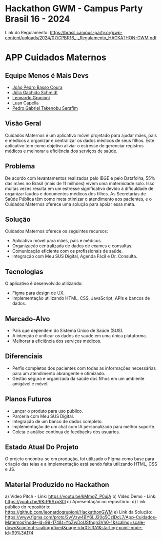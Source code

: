 # Hackathon GWM - Campus Party Brasil 16 - 2024

Link do Regulamento: https://brasil.campus-party.org/wp-content/uploads/2024/07/CPBR16_-_Regulamento_HACKATHON-GWM.pdf 

# APP Cuidados Maternos

## Equipe Menos é Mais Devs

- [João Pedro Basso Coura](https://www.linkedin.com/in/jpbcoura/)
- [Júlia Gachido Schmidt](http://www.linkedin.com/in/julia-gachido-schmidt)
- [Leonardo Grupioni](https://www.linkedin.com/in/leonardo-grupioni/)
- [Luan Capella](https://www.linkedin.com/in/luan-capella/)
- [Pedro Gabriel Takenobu Serafim](https://www.linkedin.com/in/pedro-gabriel-takenobu-serafim/)

## Visão Geral

Cuidados Maternos é um aplicativo móvel projetado para ajudar mães, pais e médicos a organizar e centralizar os dados médicos de seus filhos. Este aplicativo tem como objetivo aliviar o estresse de gerenciar registros médicos e melhorar a eficiência dos serviços de saúde.

## Problema

De acordo com levantamentos realizados pelo IBGE e pelo Datafolha, 55% das mães no Brasil (mais de 11 milhões) vivem uma maternidade solo. Isso muitas vezes resulta em um estresse significativo devido à dificuldade de organizar laudos e documentos médicos dos filhos. As Secretarias de Saúde Pública têm como meta otimizar o atendimento aos pacientes, e o Cuidados Maternos oferece uma solução para apoiar essa meta.

## Solução

Cuidados Maternos oferece os seguintes recursos:
- Aplicativo móvel para mães, pais e médicos.
- Organização centralizada de dados de exames e consultas.
- Comunicação eficiente com os profissionais de saúde.
- Integração com Meu SUS Digital, Agenda Fácil e Dr. Consulta.

## Tecnologias

O aplicativo é desenvolvido utilizando:
- Figma para design de UX.
- Implementação utilizando HTML, CSS, JavaScript, APIs e bancos de dados.

## Mercado-Alvo

- Pais que dependem do Sistema Único de Saúde (SUS).
- A intenção é unificar os dados de saúde em uma única plataforma.
- Melhorar a eficiência dos serviços médicos.

## Diferenciais

- Perfis completos dos pacientes com todas as informações necessárias para um atendimento abrangente e otimizado.
- Gestão segura e organizada da saúde dos filhos em um ambiente amigável e móvel.

## Planos Futuros
 
- Lançar o produto para uso público.
- Parceria com Meu SUS Digital.
- Integração de um banco de dados completo.
- Implementação de um chat com IA personalizado para melhor suporte.
- Coleta e análise contínua de feedbacks dos usuários.

## Estado Atual Do Projeto

O projeto encontra-se em produção, foi utilizado o Figma como base para criação das telas e a implementação está sendo feita utilizando HTML, CSS e JS.

## Material Produzido no Hackathon

a) Video Pitch - Link: https://youtu.be/kMmgZ_P0ujA 
b) Video Demo - Link: https://youtu.be/RKrP6AxgS0I 
c) Apresentação no repositório:
d) Link público do repositório: https://github.com/leonardogrupioni/HackathonGWM 
e) Link da Solução: https://www.figma.com/proto/2wVzw4BY6LJ20g5CzlDcL7/App-Cuidados-Maternos?node-id=99-174&t=YbZwDoUSfhqn3Vh0-1&scaling=scale-down&content-scaling=fixed&page-id=0%3A1&starting-point-node-id=99%3A174 

